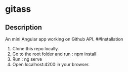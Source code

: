 # gitass
## Description
An mini Angular app working on Github API.
##Installation
1. Clone this repo locally.
2. Go to the root folder and run : npm install
3. Run : ng serve
4. Open localhost:4200 in your browser.
